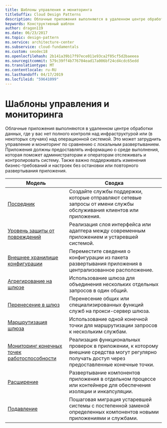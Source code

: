 ```yaml
---
title: Шаблоны управления и мониторинга
titleSuffix: Cloud Design Patterns
description: Облачные приложения выполняются в удаленном центре обработки данных, где у вас нет полного контроля над инфраструктурой или (в некоторых случаях) над операционной системой. Это может затруднить управление и мониторинг по сравнению с локальным развертыванием. Приложения должны предоставлять информацию о среде выполнения, которая поможет администраторам и операторам отслеживать и контролировать систему. Также важно поддерживать изменения бизнес-требований и настроек без остановки или повторного развертывания приложения.
keywords: Конструктивный шаблон
author: dragon119
ms.date: 06/23/2017
ms.topic: design-pattern
ms.service: architecture-center
ms.subservice: cloud-fundamentals
ms.custom: seodec18
ms.openlocfilehash: 2b141a39b17f97ece011e93ca2f05cf5d2baeeea
ms.sourcegitcommit: 579c39ff4b776704ead17a006bf24cd4cdc65edd
ms.translationtype: MT
ms.contentlocale: ru-RU
ms.lasthandoff: 04/17/2019
ms.locfileid: "59641099"
---
```

# <a name="management-and-monitoring-patterns"></a>Шаблоны управления и мониторинга

Облачные приложения выполняются в удаленном центре обработки данных, где у вас нет полного контроля над инфраструктурой или (в некоторых случаях) над операционной системой. Это может затруднить управление и мониторинг по сравнению с локальным развертыванием. Приложения должны предоставлять информацию о среде выполнения, которая поможет администраторам и операторам отслеживать и контролировать систему. Также важно поддерживать изменения бизнес-требований и настроек без остановки или повторного развертывания приложения.

|                              Модель                               |                                                              Сводка                                                              |
|--------------------------------------------------------------------|-----------------------------------------------------------------------------------------------------------------------------------|
|                   [Посредник](../ambassador.md)                   |                 Создайте службы поддержки, которые отправляют сетевые запросы от имени службы обслуживания клиентов или приложения.                 |
|        [Уровень защиты от повреждений](../anti-corruption-layer.md)        |                       Реализация слоя интерфейса или адаптера между современным приложением и устаревшей системой.                       |
| [Внешнее хранилище конфигурации](../external-configuration-store.md) |                Переместите сведения о конфигурации из пакета развертывания приложения в централизованное расположение.                |
|          [Агрегирование на шлюзе](../gateway-aggregation.md)          |                          Использование шлюза для объединения нескольких отдельных запросов в один общий.                           |
|           [Перенесение в шлюз](../gateway-offloading.md)           |                              Перенесение общих или специализированных функций служб на прокси-сервер шлюза.                              |
|              [Маршрутизация шлюза](../gateway-routing.md)              |                                   Использование одной конечной точки для маршрутизации запросов к нескольким службам.                                    |
|   [Мониторинг конечных точек работоспособности](../health-endpoint-monitoring.md)   |   Реализация функциональных проверок в приложении, к которому внешние средства могут регулярно получать доступ через предоставленные конечные точки.    |
|                      [Расширение](../sidecar.md)                      |         Развертывание компонентов приложения в отдельном процессе или контейнере для обеспечения изоляции и инкапсуляции.          |
|                    [Подавление](../strangler.md)                    | Пошаговая миграция устаревшей системы с постепенной заменой определенных компонентов новыми приложениями и службами. |
